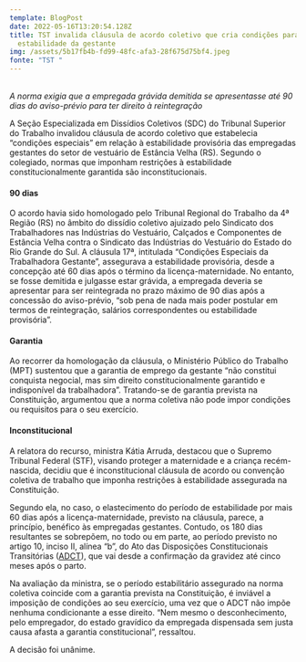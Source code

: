 ```yaml
---
template: BlogPost
date: 2022-05-16T13:20:54.128Z
title: TST invalida cláusula de acordo coletivo que cria condições para
  estabilidade da gestante
img: /assets/5b17fb4b-fd99-48fc-afa3-28f675d75bf4.jpeg
fonte: "TST "
---
```

\
*A norma exigia que a empregada grávida demitida se apresentasse até 90 dias do aviso-prévio para ter direito à reintegração*

A Seção Especializada em Dissídios Coletivos (SDC) do Tribunal Superior do Trabalho invalidou cláusula de acordo coletivo que estabelecia “condições especiais” em relação à estabilidade provisória das empregadas gestantes do setor de vestuário de Estância Velha (RS). Segundo o colegiado, normas que imponham restrições à estabilidade constitucionalmente garantida são inconstitucionais.

#### 90 dias

O acordo havia sido homologado pelo Tribunal Regional do Trabalho da 4ª Região (RS) no âmbito do dissídio coletivo ajuizado pelo Sindicato dos Trabalhadores nas Indústrias do Vestuário, Calçados e Componentes de Estância Velha contra o Sindicato das Indústrias do Vestuário do Estado do Rio Grande do Sul. A cláusula 17ª, intitulada “Condições Especiais da Trabalhadora Gestante”, assegurava a estabilidade provisória, desde a concepção até 60 dias após o término da licença-maternidade. No entanto, se fosse demitida e julgasse estar grávida, a empregada deveria se apresentar para ser reintegrada no prazo máximo de 90 dias após a concessão do aviso-prévio, “sob pena de nada mais poder postular em termos de reintegração, salários correspondentes ou estabilidade provisória”.

#### Garantia

Ao recorrer da homologação da cláusula, o Ministério Público do Trabalho (MPT) sustentou que a garantia de emprego da gestante “não constitui conquista negocial, mas sim direito constitucionalmente garantido e indisponível da trabalhadora”. Tratando-se de garantia prevista na Constituição, argumentou que a norma coletiva não pode impor condições ou requisitos para o seu exercício.

#### Inconstitucional

A relatora do recurso, ministra Kátia Arruda, destacou que o Supremo Tribunal Federal (STF), visando proteger a maternidade e a criança recém-nascida, decidiu que é inconstitucional cláusula de acordo ou convenção coletiva de trabalho que imponha restrições à estabilidade assegurada na Constituição.

Segundo ela, no caso, o elastecimento do período de estabilidade por mais 60 dias após a licença-maternidade, previsto na cláusula, parece, a princípio, benéfico às empregadas gestantes. Contudo, os 180 dias resultantes se sobrepõem, no todo ou em parte, ao período previsto no artigo 10, inciso II, alínea “b”, do Ato das Disposições Constitucionais Transitórias ([ADCT](http://www.planalto.gov.br/ccivil_03/constituicao/constituicao.htm#adct)), que vai desde a confirmação da gravidez até cinco meses após o parto.

Na avaliação da ministra, se o período estabilitário assegurado na norma coletiva coincide com a garantia prevista na Constituição, é inviável a imposição de condições ao seu exercício, uma vez que o ADCT não impõe nenhuma condicionante a esse direito. “Nem mesmo o desconhecimento, pelo empregador, do estado gravídico da empregada dispensada sem justa causa afasta a garantia constitucional”, ressaltou.

A decisão foi unânime.